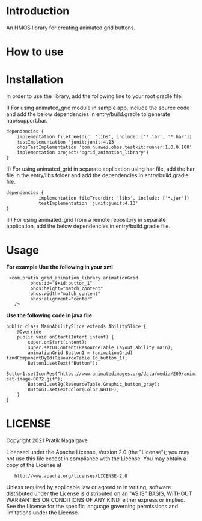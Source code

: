 # Introduction

An HMOS library for creating animated grid buttons.

# How to use
# Installation

In order to use the library, add the following line to your root gradle file:

I) For using animated_grid module in sample app, include the source code and add the below dependencies in entry/build.gradle to generate hap/support.har.
```
dependencies {
    implementation fileTree(dir: 'libs', include: ['*.jar', '*.har'])
    testImplementation 'junit:junit:4.13'
    ohosTestImplementation 'com.huawei.ohos.testkit:runner:1.0.0.100'
    implementation project(':grid_animation_library')
}
```
II) For using animated_grid in separate application using har file, add the har file in the entry/libs folder and add the dependencies in entry/build.gradle file.
```
dependencies {
            implementation fileTree(dir: 'libs', include: ['*.jar'])
            testImplementation 'junit:junit:4.13'
}
```
III) For using animated_grid from a remote repository in separate application, add the below dependencies in entry/build.gradle file.


# Usage
**For example 
Use the following in your xml**

     <com.pratik.grid_animation_library.animationGrid
             ohos:id="$+id:button_1"
             ohos:height="match_content"
             ohos:width="match_content"
             ohos:alignment="center"
       />
       
**Use the following code in java file**
```
public class MainAbilitySlice extends AbilitySlice {
    @Override
    public void onStart(Intent intent) {
        super.onStart(intent);
        super.setUIContent(ResourceTable.Layout_ability_main);
        animationGrid Button1 = (animationGrid) findComponentById(ResourceTable.Id_button_1);
        Button1.setText("Button");
        Button1.setIconRes("https://www.animatedimages.org/data/media/209/animated-cat-image-0072.gif");
        Button1.setBg(ResourceTable.Graphic_button_gray);
        Button1.setTextColor(Color.WHITE);
    }
}
```
# LICENSE 

Copyright 2021 Pratik Nagalgave

   Licensed under the Apache License, Version 2.0 (the "License");
   you may not use this file except in compliance with the License.
   You may obtain a copy of the License at

       http://www.apache.org/licenses/LICENSE-2.0

   Unless required by applicable law or agreed to in writing, software
   distributed under the License is distributed on an "AS IS" BASIS,
   WITHOUT WARRANTIES OR CONDITIONS OF ANY KIND, either express or implied.
   See the License for the specific language governing permissions and
   limitations under the License.
